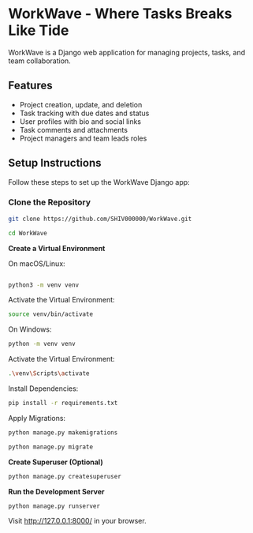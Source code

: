 # WorkWave - Where Tasks Breaks Like Tide
 WorkWave is a Django web application for managing projects, tasks, and team collaboration.

## Features

- Project creation, update, and deletion
- Task tracking with due dates and status
- User profiles with bio and social links
- Task comments and attachments
- Project managers and team leads roles

## Setup Instructions

Follow these steps to set up the WorkWave Django app:

###  Clone the Repository

```bash
git clone https://github.com/SHIV000000/WorkWave.git
```
```bash
cd WorkWave
```
**Create a Virtual Environment**

On macOS/Linux:
   ```bash

   python3 -m venv venv
   ```
Activate the Virtual Environment:
```bash
source venv/bin/activate
 ```

On Windows:
```bash
python -m venv venv
```

Activate the Virtual Environment:
```bash
.\venv\Scripts\activate
```

Install Dependencies:

```bash
pip install -r requirements.txt
```

Apply Migrations:

```bash
python manage.py makemigrations
```

```bash
python manage.py migrate
```
**Create Superuser (Optional)**

 ```bash
python manage.py createsuperuser
```
**Run the Development Server**

```bash
python manage.py runserver
```

Visit http://127.0.0.1:8000/ in your browser.
